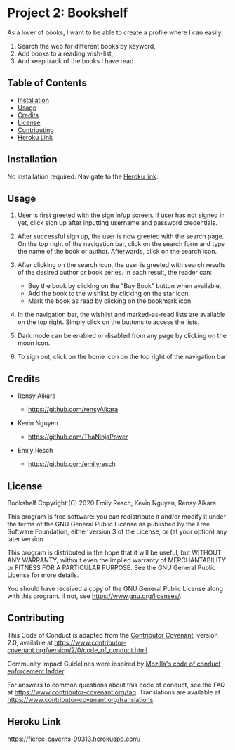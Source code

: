 # Project 2: Bookshelf

As a lover of books, I want to be able to create a profile where I can easily:

1. Search the web for different books by keyword,
2. Add books to a reading wish-list,
3. And keep track of the books I have read.

## Table of Contents

* [Installation](#installation)
* [Usage](#usage)
* [Credits](#credits)
* [License](#license)
* [Contributing](#contributing)
* [Heroku Link](#heroku-link)

## Installation

No installation required. Navigate to the [Heroku link](#<https://fierce-caverns-99313.herokuapp.com/>).

## Usage

1. User is first greeted with the sign in/up screen. If user has not signed in yet, click sign up after inputting username and password credentials.

2. After successful sign up, the user is now greeted with the search page. On the top right of the navigation bar, click on the search form and type the name of the book or author. Afterwards, click on the search icon.

3. After clicking on the search icon, the user is greeted with search results of the desired author or book series. In each result, the reader can:

    * Buy the book by clicking on the "Buy Book" button when available,
    * Add the book to the wishlist by clicking on the star icon,
    * Mark the book as read by clicking on the bookmark icon.

4. In the navigation bar, the wishlist and marked-as-read lists are available on the top right. Simply click on the buttons to access the lists.

5. Dark mode can be enabled or disabled from any page by clicking on the moon icon.

6. To sign out, click on the home icon on the top right of the navigation bar.

## Credits

* Rensy Aikara
  * <https://github.com/rensyAikara>

* Kevin Nguyen
  * <https://github.com/ThaNinjaPower>

* Emily Resch
  * <https://github.com/emilyresch>

## License

Bookshelf
Copyright (C) 2020  Emily Resch, Kevin Nguyen, Rensy Aikara

This program is free software: you can redistribute it and/or modify
it under the terms of the GNU General Public License as published by
the Free Software Foundation, either version 3 of the License, or
(at your option) any later version.

This program is distributed in the hope that it will be useful,
but WITHOUT ANY WARRANTY; without even the implied warranty of
MERCHANTABILITY or FITNESS FOR A PARTICULAR PURPOSE.  See the
GNU General Public License for more details.

You should have received a copy of the GNU General Public License
along with this program.  If not, see <https://www.gnu.org/licenses/>.

## Contributing

This Code of Conduct is adapted from the [Contributor Covenant][homepage],
version 2.0, available at
<https://www.contributor-covenant.org/version/2/0/code_of_conduct.html>.

Community Impact Guidelines were inspired by [Mozilla's code of conduct
enforcement ladder](https://github.com/mozilla/diversity).

[homepage]: <https://www.contributor-covenant.org>

For answers to common questions about this code of conduct, see the FAQ at
<https://www.contributor-covenant.org/faq>. Translations are available at
<https://www.contributor-covenant.org/translations>.

## Heroku Link

<https://fierce-caverns-99313.herokuapp.com/>
